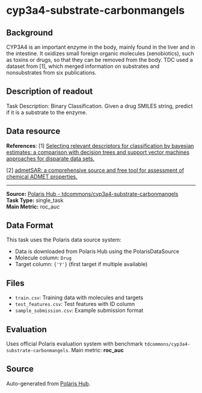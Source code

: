 # cyp3a4-substrate-carbonmangels

## Background
CYP3A4 is an important enzyme in the body, mainly found in the liver and in the intestine. It oxidizes small foreign organic molecules (xenobiotics), such as toxins or drugs, so that they can be removed from the body. TDC used a dataset from [1], which merged information on substrates and nonsubstrates from six publications.

## Description of readout
Task Description: Binary Classification. Given a drug SMILES string, predict if it is a substrate to the enzyme.

## Data resource
**References**: [1] [Selecting relevant descriptors for classification by bayesian estimates: a comparison with decision trees and support vector machines approaches for disparate data sets.](https://doi.org/10.1002/minf.201100069)

[2] [admetSAR: a comprehensive source and free tool for assessment of chemical ADMET properties.](https://pubs.acs.org/doi/10.1021/ci300367a)

---

**Source:** [Polaris Hub - tdcommons/cyp3a4-substrate-carbonmangels](https://polarishub.io)  
**Task Type:** single_task  
**Main Metric:** roc_auc

## Data Format

This task uses the Polaris data source system:
- Data is downloaded from Polaris Hub using the PolarisDataSource
- Molecule column: `Drug`
- Target column: `{'Y'}` (first target if multiple available)

## Files

- `train.csv`: Training data with molecules and targets
- `test_features.csv`: Test features with ID column
- `sample_submission.csv`: Example submission format

## Evaluation

Uses official Polaris evaluation system with benchmark `tdcommons/cyp3a4-substrate-carbonmangels`.
Main metric: **roc_auc**

## Source

Auto-generated from [Polaris Hub](https://polarishub.io/).
